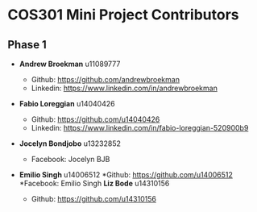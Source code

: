 # COS301 Mini Project Contributors

## Phase 1
* **Andrew Broekman** u11089777
  * Github: https://github.com/andrewbroekman
  * Linkedin: https://www.linkedin.com/in/andrewbroekman

* **Fabio Loreggian** u14040426
  * Github: https://github.com/u14040426
  * Linkedin: https://www.linkedin.com/in/fabio-loreggian-520900b9

* **Jocelyn Bondjobo** u13232852
  * Facebook: Jocelyn BJB

* **Emilio Singh** u14006512
	*Github: https://github.com/u14006512
	*Facebook: Emilio Singh
 **Liz Bode** u14310156
  * Github: https://github.com/u14310156